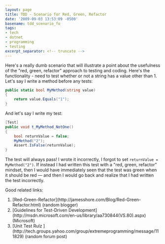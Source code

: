```yaml
---
layout: page
title: TDD - Scenario for Red, Green, Refactor
date: '2009-09-03 13:53:09 -0500'
basename: tdd_scenario_fo
tags:
- tech
- dotnet
- programming
- testing
excerpt_separator: <!-- truncate -->
---
```


Here's a really dumb scenario that will illustrate a point about the usefulness
of the "red, green, refactor" approach to testing and coding. Here's the
functionality - need to test whether or not a string has a value other than 1.
Let's say I write a method before any tests:

<!-- truncate -->

```csharp
public static bool MyMethod(string value)
{
    return value.Equals("1");
}
```

And let's say I write my test:

```csharp
[Test]
public void t_MyMethod_NotOne()
{
    bool returnValue = false;
    MyMethod("2");
    Assert.IsFalse(returnValue);
}
```

The test will always pass! I wrote it incorrectly, I forgot to set `returnValue
= MyMethod("2")`. If instead I had written this test with a "red, green,
refactor" mindset, then I would have immediately seen that the test was green
when it should be red &mdash; and then I would go back and realize that I had
written the test incorrectly.

Good related links:

<ol>
<li>[Red-Green-Refactor](http://jamesshore.com/Blog/Red-Green-Refactor.html) (random blogger)</li>
<li>[Guidelines for Test-Driven Development](http://msdn.microsoft.com/en-us/library/aa730844(VS.80).aspx) (Microsoft)</li>
<li>[Unit Test Rulz ](http://tech.groups.yahoo.com/group/extremeprogramming/message/111829) (random forum post)</li>
</ol>
